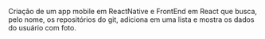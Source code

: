 Criação de um app mobile em ReactNative e FrontEnd em React que busca, pelo nome, os repositórios do git, adiciona em uma lista e mostra os dados do usuário com foto.
